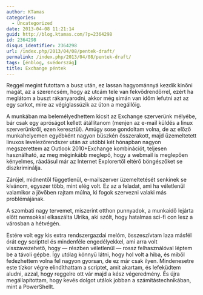 ```yaml
---
author: KTamas
categories:
  - Uncategorized
date: 2013-04-08 11:21:14
guid: http://blog.ktamas.com/?p=2364298
id: 2364298
disqus_identifier: 2364298
url: /index.php/2013/04/08/pentek-draft/
permalink: /index.php/2013/04/08/pentek-draft/
tags: [énblog, svédország]
title: Exchange péntek
---
```


Reggel megint futottam a busz után, ez lassan hagyománnyá kezdik kinőni magát, az a szerencsém, hogy az utcám tele van fekvődrendőrrel, ezért ha meglátom a buszt rákanyarodni, akkor még simán van időm lefutni azt az egy sarkot, mire az végiglassúzik az úton a megállóig.

A munkában ma belemélyedhettem kicsit az Exchange szerverünk mélyébe, bár csak egy apróságot kellett átállítanom (menjen az e-mail küldés a linux szerverünkről, ezen keresztül). Amúgy sose gondoltam volna, de az előző munkahelyemen egyébként nagyon büszkén összerakott, majd üzemeltetett linuxos levelezőrendszer után az utóbbi két hónapban nagyon megszerettem az Outlook 2010+Exchange kombinációt, teljesen használható, az meg méginkább meglepő, hogy a webmail is meglepően kényelmes, ráadásul már az Internet Explorertől eltérő böngészőket se diszkriminálja.

Zárójel, midnentől függetlenül, e-mailszerver üzemeltetését senkinek se kívánom, egyszer több, mint elég volt. Ez az a feladat, ami ha véletlenül valamikor a jövőben rajtam múlna, ki fogok szervezni valaki más problémájának.

A szombati nagy tervemet, miszerint otthon punnyadok, a munkaidő lejárta előtt nemsokkal elkaszálta Ulrika, aki szólt, hogy hatalmas sci-fi con lesz a városban a hétvégén.

Estére volt egy kis extra rendszergazdai melóm, összeszívtam laza másfél órát egy scripttel és mindenféle engedélyekkel, ami arra volt visszavezehető, hogy &#8212; részben véletlenül &#8212; rossz felhasználóval léptem be a távoli gépbe. Így utólag könnyű látni, hogy hol volt a hiba, és miből fedezhettem volna fel nagyon gyorsan, de ez már csak ilyen. Mindenesetre este tízkor végre elindíthattam a scriptet, amit akartam, és lefeküdtem aludni, azzal, hogy reggelre ott vár majd a kész végeredmény. És újra megállapítottam, hogy kevés dolgot utálok jobban a számítástechnikában, mint a PowerShellt.
